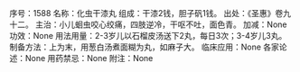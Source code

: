 序号：1588
名称：化虫干漆丸
组成：干漆2钱，胆子矾1钱。
出处：《圣惠》卷九十二。
主治：小儿蛔虫咬心绞痛，四肢逆冷，干呕不吐，面色青。
加减：None
功效：None
用法用量：2-3岁儿以石榴皮汤送下2丸，每日3次；3-4岁儿3丸。
制备方法：上为末，用葱白汤煮面糊为丸，如麻子大。
临床应用：None
各家论述：None
用药禁忌：None
附注：None
